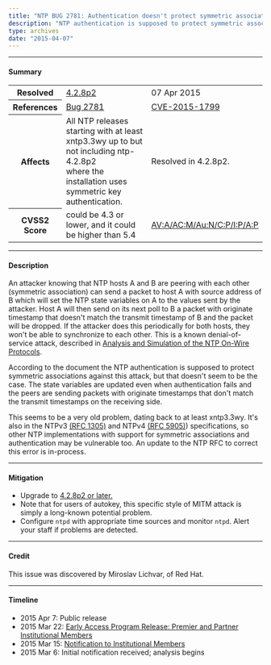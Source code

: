 ```yaml
---
title: "NTP BUG 2781: Authentication doesn't protect symmetric associations against DoS attacks"
description: "NTP authentication is supposed to protect symmetric associations against this type of attack, but that doesn’t seem to be the case. The state variables are updated even when authentication fails and the peers are sending packets with originate timestamps that don’t match the transmit timestamps on the receiving side. This bug was resolved in NTP 4.2.8p2."
type: archives
date: "2015-04-07"
---
```


* * *

#### Summary

<table>
  <tbody>
	<tr>
		<th><b>Resolved</b></th>
		<td><a href="/support/securitynotice/4_2_8p2-release-announcement/">4.2.8p2</a></td>
		<td>07 Apr 2015</td>
	</tr>
	<tr>
		<th><b>References</b></th>
		<td><a href="https://bugs.ntp.org/show_bug.cgi?id=2781">Bug 2781</a></td>
		<td><a href="https://nvd.nist.gov/vuln/detail/CVE-2015-1799">CVE-2015-1799</a></td>
	</tr>
	<tr>
		<th><b>Affects</b></th>
		<td>All NTP releases starting with at least xntp3.3wy up to but not including ntp-4.2.8p2<br> where the installation uses symmetric key authentication.</td>
		<td>Resolved in 4.2.8p2.</td>
	</tr>
	<tr>
		<th><b>CVSS2 Score</b></th>
		<td>could be 4.3 or lower, and it could be higher than 5.4</td>
		<td><a href="https://nvd.nist.gov/vuln-metrics/cvss/v2-calculator?calculator&version=2.0&vector=(AV:A/AC:M/Au:N/C:P/I:P/A:P)">AV:A/AC:M/Au:N/C:P/I:P/A:P</a></td>
	</tr>	
  </tbody>	
</table>

* * *
    
#### Description 

An attacker knowing that NTP hosts A and B are peering with each other (symmetric association) can send a packet to host A with source address of B which will set the NTP state variables on A to the values sent by the attacker. Host A will then send on its next poll to B a packet with originate timestamp that doesn't match the transmit timestamp of B and the packet will be dropped. If the attacker does this periodically for both hosts, they won't be able to synchronize to each other. This is a known denial-of-service attack, described in [Analysis and Simulation of the NTP On-Wire Protocols](/reflib/onwire/).

According to the document the NTP authentication is supposed to protect symmetric associations against this attack, but that doesn't seem to be the case. The state variables are updated even when authentication fails and the peers are sending packets with originate timestamps that don't match the transmit timestamps on the receiving side.

This seems to be a very old problem, dating back to at least xntp3.3wy. It's also in the NTPv3 [(RFC 1305)](/reflib/rfc/rfc1305/rfc1305b.pdf) and NTPv4 [(RFC 5905)](/reflib/rfc/rfc5905.txt)) specifications, so other NTP implementations with support for symmetric associations and authentication may be vulnerable too. An update to the NTP RFC to correct this error is in-process. 

* * *
    
#### Mitigation

* Upgrade to [4.2.8p2 or later.](/downloads/)
* Note that for users of autokey, this specific style of MITM attack is simply a long-known potential problem. 
* Configure `ntpd` with appropriate time sources and monitor `ntpd`. Alert your staff if problems are detected.

* * *

#### Credit

This issue was discovered by Miroslav Lichvar, of Red Hat.

* * *

#### Timeline

* 2015 Apr 7: Public release
* 2015 Mar 22: [Early Access Program Release: Premier and Partner Institutional Members](https://www.nwtime.org/membership/benefits/)
* 2015 Mar 15: [Notification to Institutional Members](https://www.nwtime.org/membership/benefits/)
* 2015 Mar 6: Initial notification received; analysis begins